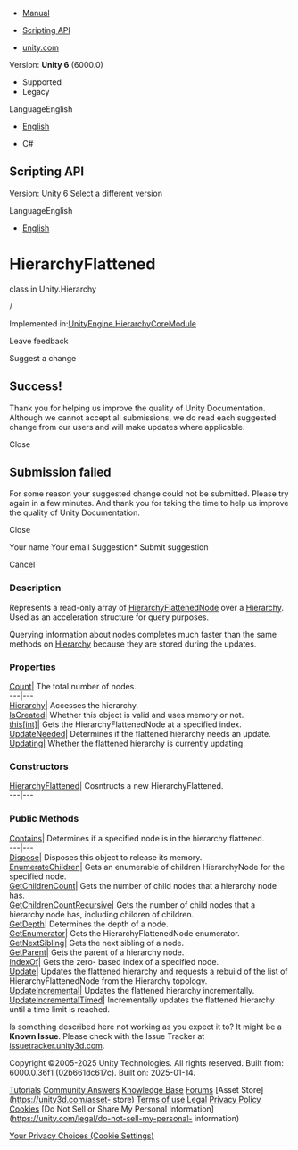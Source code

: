 [ ]()

  * [Manual](../Manual/index.html)
  * [Scripting API](../ScriptReference/index.html)

  * [unity.com](https://unity.com/)

Version: **Unity 6** (6000.0)

  * Supported
  * Legacy

LanguageEnglish

  * [English]()

  * C#

[ ](https://docs.unity3d.com)

## Scripting API

Version: Unity 6 Select a different version

LanguageEnglish

  * [English]()

# HierarchyFlattened

class in Unity.Hierarchy

/

Implemented
in:[UnityEngine.HierarchyCoreModule](UnityEngine.HierarchyCoreModule.html)

Leave feedback

Suggest a change

## Success!

Thank you for helping us improve the quality of Unity Documentation. Although
we cannot accept all submissions, we do read each suggested change from our
users and will make updates where applicable.

Close

## Submission failed

For some reason your suggested change could not be submitted. Please <a>try
again</a> in a few minutes. And thank you for taking the time to help us
improve the quality of Unity Documentation.

Close

Your name Your email Suggestion* Submit suggestion

Cancel

[ ]()

### Description

Represents a read-only array of
[HierarchyFlattenedNode](Unity.Hierarchy.HierarchyFlattenedNode.html) over a
[Hierarchy](Unity.Hierarchy.Hierarchy.html). Used as an acceleration structure
for query purposes.

Querying information about nodes completes much faster than the same methods
on [Hierarchy](Unity.Hierarchy.Hierarchy.html) because they are stored during
the updates.

### Properties

[Count](Unity.Hierarchy.HierarchyFlattened.Count.html)|  The total number of
nodes.  
---|---  
[Hierarchy](Unity.Hierarchy.HierarchyFlattened.Hierarchy.html)|  Accesses the
hierarchy.  
[IsCreated](Unity.Hierarchy.HierarchyFlattened.IsCreated.html)|  Whether this
object is valid and uses memory or not.  
[this[int]](Unity.Hierarchy.HierarchyFlattened.Index_operator.html)|  Gets the
HierarchyFlattenedNode at a specified index.  
[UpdateNeeded](Unity.Hierarchy.HierarchyFlattened.UpdateNeeded.html)|
Determines if the flattened hierarchy needs an update.  
[Updating](Unity.Hierarchy.HierarchyFlattened.Updating.html)|  Whether the
flattened hierarchy is currently updating.  
  
### Constructors

[HierarchyFlattened](Unity.Hierarchy.HierarchyFlattened-ctor.html)|
Cosntructs a new HierarchyFlattened.  
---|---  
  
### Public Methods

[Contains](Unity.Hierarchy.HierarchyFlattened.Contains.html)|  Determines if a
specified node is in the hierarchy flattened.  
---|---  
[Dispose](Unity.Hierarchy.HierarchyFlattened.Dispose.html)|  Disposes this
object to release its memory.  
[EnumerateChildren](Unity.Hierarchy.HierarchyFlattened.EnumerateChildren.html)|
Gets an enumerable of children HierarchyNode for the specified node.  
[GetChildrenCount](Unity.Hierarchy.HierarchyFlattened.GetChildrenCount.html)|
Gets the number of child nodes that a hierarchy node has.  
[GetChildrenCountRecursive](Unity.Hierarchy.HierarchyFlattened.GetChildrenCountRecursive.html)|
Gets the number of child nodes that a hierarchy node has, including children
of children.  
[GetDepth](Unity.Hierarchy.HierarchyFlattened.GetDepth.html)|  Determines the
depth of a node.  
[GetEnumerator](Unity.Hierarchy.HierarchyFlattened.GetEnumerator.html)|  Gets
the HierarchyFlattenedNode enumerator.  
[GetNextSibling](Unity.Hierarchy.HierarchyFlattened.GetNextSibling.html)|
Gets the next sibling of a node.  
[GetParent](Unity.Hierarchy.HierarchyFlattened.GetParent.html)|  Gets the
parent of a hierarchy node.  
[IndexOf](Unity.Hierarchy.HierarchyFlattened.IndexOf.html)|  Gets the zero-
based index of a specified node.  
[Update](Unity.Hierarchy.HierarchyFlattened.Update.html)|  Updates the
flattened hierarchy and requests a rebuild of the list of
HierarchyFlattenedNode from the Hierarchy topology.  
[UpdateIncremental](Unity.Hierarchy.HierarchyFlattened.UpdateIncremental.html)|
Updates the flattened hierarchy incrementally.  
[UpdateIncrementalTimed](Unity.Hierarchy.HierarchyFlattened.UpdateIncrementalTimed.html)|
Incrementally updates the flattened hierarchy until a time limit is reached.  
  
Is something described here not working as you expect it to? It might be a
**Known Issue**. Please check with the Issue Tracker at
[issuetracker.unity3d.com](https://issuetracker.unity3d.com).

Copyright ©2005-2025 Unity Technologies. All rights reserved. Built from:
6000.0.36f1 (02b661dc617c). Built on: 2025-01-14.

[Tutorials](https://unity3d.com/learn) [Community
Answers](https://answers.unity3d.com) [Knowledge
Base](https://support.unity3d.com/hc/en-us)
[Forums](https://forum.unity3d.com) [Asset Store](https://unity3d.com/asset-
store) [Terms of use](https://docs.unity3d.com/Manual/TermsOfUse.html)
[Legal](https://unity.com/legal) [Privacy
Policy](https://unity.com/legal/privacy-policy)
[Cookies](https://unity.com/legal/cookie-policy) [Do Not Sell or Share My
Personal Information](https://unity.com/legal/do-not-sell-my-personal-
information)

[Your Privacy Choices (Cookie Settings)](javascript:void\(0\);)

